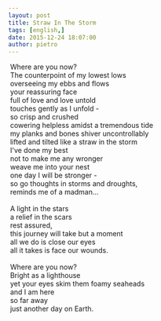 ```yaml
---
layout: post
title: Straw In The Storm
tags: [english,]
date: 2015-12-24 18:07:00
author: pietro
---
```

&nbsp;Where are you now?<br/>&nbsp;The counterpoint of my lowest lows<br/>&nbsp;overseeing my ebbs and flows<br/>&nbsp;your reassuring face<br/>&nbsp;full of love and love untold<br/>&nbsp;touches gently as I unfold -<br/>&nbsp;so crisp and crushed<br/>&nbsp;cowering helpless amidst a tremendous tide<br/>&nbsp;my planks and bones shiver uncontrollably<br/>&nbsp;lifted and tilted like a straw in the storm<br/>&nbsp;I've done my best<br/>&nbsp;not to make me any wronger<br/>&nbsp;weave me into your nest<br/>&nbsp;one day I will be stronger -<br/>&nbsp;so go thoughts in storms and droughts,<br/>&nbsp;reminds me of a madman...<br/><br/>&nbsp;A light in the stars<br/>&nbsp;a relief in the scars<br/>&nbsp;rest assured,<br/>&nbsp;this journey will take but a moment<br/>&nbsp;all we do is close our eyes<br/>&nbsp;all it takes is face our wounds.<br/><br/>&nbsp;Where are you now?<br/>&nbsp;Bright as a lighthouse<br/>&nbsp;yet your eyes skim them foamy seaheads<br/>&nbsp;and I am here<br/>&nbsp;so far away<br/>&nbsp;just another day on Earth.

